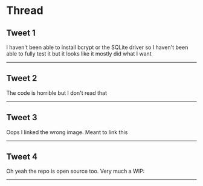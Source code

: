 # Thread

## Tweet 1

I haven't been able to install bcrypt or the SQLite driver so I haven't been able to fully test it but it looks like it mostly did what I want

---

## Tweet 2

The code is horrible but I don't read that

---

## Tweet 3

Oops I linked the wrong image. Meant to link this

---

## Tweet 4

Oh yeah the repo is open source too. Very much a WIP:

---

